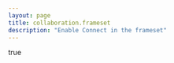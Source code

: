 ```yaml
---
layout: page
title: collaboration.frameset
description: "Enable Connect in the frameset"
---
```

true